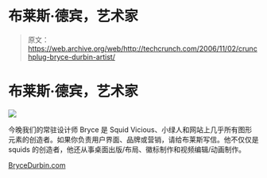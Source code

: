 # 布莱斯·德宾，艺术家

> 原文：<https://web.archive.org/web/http://techcrunch.com/2006/11/02/crunchplug-bryce-durbin-artist/>

# 布莱斯·德宾，艺术家

![](img/9cbc00f7d35a69ce2261e86af554de7e.png)

今晚我们的常驻设计师 Bryce 是 Squid Vicious、小绿人和网站上几乎所有图形元素的创造者。如果你负责用户界面、品牌或营销，请给布莱斯写信。他不仅仅是 squids 的创造者，他还从事桌面出版/布局、徽标制作和视频编辑/动画制作。

[BryceDurbin.com](https://web.archive.org/web/20130627211855/http://brycedurbin.com/)